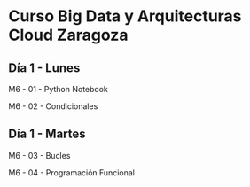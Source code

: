 # Curso Big Data y Arquitecturas Cloud Zaragoza

## Día 1 - Lunes

M6 - 01 - Python Notebook

M6 - 02 - Condicionales

## Día 1 - Martes

M6 - 03 - Bucles

M6 - 04 - Programación Funcional
